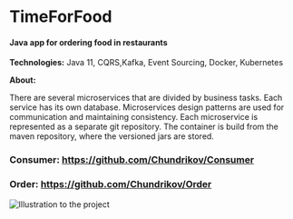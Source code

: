 # TimeForFood

#### Java app for ordering food in restaurants

**Technologies:** Java 11, CQRS,Kafka, Event Sourcing, Docker, Kubernetes

**About:**

There are several microservices that are divided by business tasks. Each service has its own database. 
Microservices design patterns are used for communication and maintaining consistency. 
Each microservice is represented as a separate git repository. 
The container is build from the maven repository, where the versioned jars are stored.

### Consumer: https://github.com/Chundrikov/Consumer
### Order: https://github.com/Chundrikov/Order

![Illustration to the project](https://avatars.mds.yandex.net/get-zen_doc/4470750/pub_60605db39a49cb03ec86959c_60605e97188a9f7359a4cf73/scale_1200)
